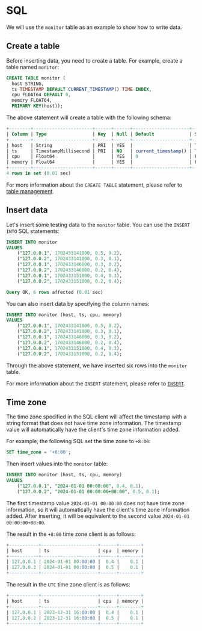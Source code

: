 # SQL

We will use the `monitor` table as an example to show how to write data.

## Create a table

Before inserting data, you need to create a table. For example, create a table named `monitor`:

```sql
CREATE TABLE monitor (
  host STRING,
  ts TIMESTAMP DEFAULT CURRENT_TIMESTAMP() TIME INDEX,
  cpu FLOAT64 DEFAULT 0,
  memory FLOAT64,
  PRIMARY KEY(host));
```

The above statement will create a table with the following schema:

```sql
+--------+----------------------+------+------+---------------------+---------------+
| Column | Type                 | Key  | Null | Default             | Semantic Type |
+--------+----------------------+------+------+---------------------+---------------+
| host   | String               | PRI  | YES  |                     | TAG           |
| ts     | TimestampMillisecond | PRI  | NO   | current_timestamp() | TIMESTAMP     |
| cpu    | Float64              |      | YES  | 0                   | FIELD         |
| memory | Float64              |      | YES  |                     | FIELD         |
+--------+----------------------+------+------+---------------------+---------------+
4 rows in set (0.01 sec)
```

For more information about the `CREATE TABLE` statement,
please refer to [table management](/user-guide/table-management.md#create-a-table).

## Insert data

Let's insert some testing data to the `monitor` table. You can use the `INSERT INTO` SQL statements:

```sql
INSERT INTO monitor
VALUES
    ("127.0.0.1", 1702433141000, 0.5, 0.2),
    ("127.0.0.2", 1702433141000, 0.3, 0.1),
    ("127.0.0.1", 1702433146000, 0.3, 0.2),
    ("127.0.0.2", 1702433146000, 0.2, 0.4),
    ("127.0.0.1", 1702433151000, 0.4, 0.3),
    ("127.0.0.2", 1702433151000, 0.2, 0.4);
```

```sql
Query OK, 6 rows affected (0.01 sec)
```

You can also insert data by specifying the column names:

```sql
INSERT INTO monitor (host, ts, cpu, memory)
VALUES
    ("127.0.0.1", 1702433141000, 0.5, 0.2),
    ("127.0.0.2", 1702433141000, 0.3, 0.1),
    ("127.0.0.1", 1702433146000, 0.3, 0.2),
    ("127.0.0.2", 1702433146000, 0.2, 0.4),
    ("127.0.0.1", 1702433151000, 0.4, 0.3),
    ("127.0.0.2", 1702433151000, 0.2, 0.4);
```

Through the above statement, we have inserted six rows into the `monitor` table.

For more information about the `INSERT` statement, please refer to [`INSERT`](/reference/sql/insert.md).

## Time zone

The time zone specified in the SQL client will affect the timestamp with a string format that does not have time zone information. 
The timestamp value will automatically have the client's time zone information added.

For example, the following SQL set the time zone to `+8:00`:

```sql
SET time_zone = '+8:00';
```

Then insert values into the `monitor` table:

```sql
INSERT INTO monitor (host, ts, cpu, memory)
VALUES
    ("127.0.0.1", "2024-01-01 00:00:00", 0.4, 0.1),
    ("127.0.0.2", "2024-01-01 00:00:00+08:00", 0.5, 0.1);
```

The first timestamp value `2024-01-01 00:00:00` does not have time zone information, so it will automatically have the client's time zone information added.
After inserting, it will be equivalent to the second value `2024-01-01 00:00:00+08:00`.

The result in the `+8:00` time zone client is as follows:

```sql
+-----------+---------------------+------+--------+
| host      | ts                  | cpu  | memory |
+-----------+---------------------+------+--------+
| 127.0.0.1 | 2024-01-01 00:00:00 |  0.4 |    0.1 |
| 127.0.0.2 | 2024-01-01 00:00:00 |  0.5 |    0.1 |
+-----------+---------------------+------+--------+
```

The result in the `UTC` time zone client is as follows:

```sql
+-----------+---------------------+------+--------+
| host      | ts                  | cpu  | memory |
+-----------+---------------------+------+--------+
| 127.0.0.1 | 2023-12-31 16:00:00 |  0.4 |    0.1 |
| 127.0.0.2 | 2023-12-31 16:00:00 |  0.5 |    0.1 |
+-----------+---------------------+------+--------+
```
